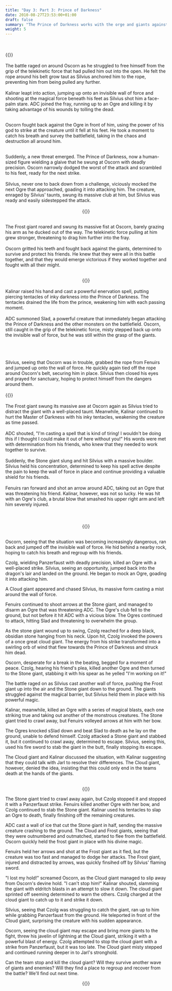 ```yaml
---
title: "Day 3: Part 3: Prince of Darkness"
date: 2010-08-27T23:53:00+01:00
draft: false
summary: "The Prince of Darkness works with the orge and giants against the party"
weight: 5
---
```

<br>


  <div class="row">
    <div class="col-sm">
     <br>
  {{<imageToClickGlobal imagePath = "/img/DALL·E 2022-12-14 21.47.32 - medieval chainmail armored elf warrior pulled into air floating by telekinetic force in dark cave_cleanup.png" Capition = "Oscorn is contorted as a telekinetic force pulls him away"  width = "100%" >}}
      <br>
   </div>
    <div class="col-sm">
    <br>
     The battle raged on around Oscorn as he struggled to free himself from the grip of the telekinetic force that had pulled him out into the open. He felt the rope around his belt grow taut as Silvius anchored him to the rope, preventing him from being pulled any further.
     <br>
     <br>
Kalinar leapt into action, jumping up onto an invisible wall of force and shooting at the magical force beneath his feet as Silvius shot him a face-palm stare. ADC joined the fray, running up to an Ogre and killing it by taking advantage of his wounds by tolling the dead.
    </div>
  </div>
      
      

      
      
      
 <br>
  



Oscorn fought back against the Ogre in front of him, using the power of his god to strike at the creature until it fell at his feet. He took a moment to catch his breath and survey the battlefield, taking in the chaos and destruction all around him.

  
  <div class="row">
    <div class="col-sm">  
    <br>
Suddenly, a new threat emerged. The Prince of Darkness, now a human-sized figure wielding a glaive that he swung at Oscorn with deadly precision. Oscorn narrowly dodged the worst of the attack and scrambled to his feet, ready for the next strike.
 <br><br>
 Silvius, never one to back down from a challenge, viciously mocked the next Ogre that approached, goading it into attacking him. The creature, enraged by Silvius' taunts, swung its massive club at him, but Silvius was ready and easily sidestepped the attack.
 <br>
 </div>
    <div class="col-sm">      
<center>
<br>
  {{<imageToClick imagePath = "DALL·E 2022-12-08 22.05.42 - Realistic fantasy creature with blue skin, white hair, and sharp teeth open shirt swinging a glaive  fighting off  a tentacle of inky darkness.png" Capition = "The Prince of Darkness, now a human-sized figure wielding a glaive that he swung at Oscorn with deadly precision"  width = "100%" >}}
<br>
</center>
      </div>
  </div>
<br>


   The Frost giant roared and swung its massive fist at Oscorn, barely grazing his arm as he ducked out of the way. The telekinetic force pulling at him grew stronger, threatening to drag him further into the fray.
     <br>
     <br>
Oscorn gritted his teeth and fought back against the giants, determined to survive and protect his friends. He knew that they were all in this battle together, and that they would emerge victorious if they worked together and fought with all their might.








<div class="row">
    <div class="col-sm">      
<center>
<br>
  {{<imageToClickGlobal imagePath = "/img/DALL·E 2022-12-09 23.20.16 - A single realistic inky black tentacle cuts through the smog in a dark room.png" Capition = "Kalinar evokes piercing tentacles of inky darkness"  width = "100%" >}}
<br>
</center>
      </div>
    <div class="col-sm">  
    <br>
Kalinar raised his hand and cast a powerful enervation spell, putting piercing tentacles of inky darkness into the Prince of Darkness. The tentacles drained the life from the prince, weakening him with each passing moment.
<br><br>
ADC summoned Slad, a powerful creature that immediately began attacking the Prince of Darkness and the other monsters on the battlefield. Oscorn, still caught in the grip of the telekinetic force, misty stepped back up onto the invisible wall of force, but he was still within the grasp of the giants.
<br>
 <br><br>
 <br>
 </div>

  </div>
<br>
Silvius, seeing that Oscorn was in trouble, grabbed the rope from Fenuirs and jumped up onto the wall of force. He quickly again tied off the rope around Oscorn's belt, securing him in place. Silvius then closed his eyes and prayed for sanctuary, hoping to protect himself from the dangers around them.


  <div class="row">
    <div class="col-sm">
     <br>
  {{<imageToClickGlobal imagePath = "/img/DALL·E 2022-12-14 22.17.56 - An old warrior giant wrinkled and mean with frost beard angrily swinging  a huge metal battle axe over his head in a dark background.png" Capition = "The Frost giant swung its massive axe at Oscorn again as Silvius tried to distract the giant with a well-placed taunt"  width = "100%" >}}
      <br>
   </div>
    <div class="col-sm">
    <br>
    The Frost giant swung its massive axe at Oscorn again as Silvius tried to distract the giant with a well-placed taunt. Meanwhile, Kalinar continued to hurt the Master of Darkness with his inky tentacles, weakening the creature as time passed.
<br><br>ADC shouted, "I'm casting a spell that is kind of tiring! I wouldn't be doing this if I thought I could make it out of here without you!" His words were met with determination from his friends, who knew that they needed to work together to survive.
<br>
    </div>
  </div>

  
  <div class="row">
    <div class="col-sm">  
    <br>
Suddenly, the Stone giant slung and hit Silvius with a massive boulder. Silvius held his concentration, determined to keep his spell active despite the pain to keep the wall of force in place and continue providing a valuable shield for his friends. 
 <br><br>
 Fenuirs ran forward and shot an arrow around ADC, taking out an Ogre that was threatening his friend. Kalinar, however, was not so lucky. He was hit with an Ogre's club, a brutal blow that smashed his upper right arm and left him severely injured.
 <br><br>
 <br>
 </div>
    <div class="col-sm">      
<center>
<br>
  {{<imageToClickGlobal imagePath = "/img/DALL·E 2022-12-09 23.59.14 - An giant warrior slings a large rock into the air at the camera  with dark background_cleanup.png" Capition = "the Stone giant slung and hit Silvius with a massive boulder"  width = "100%" >}}
<br>
</center>
      </div>
  </div>
<br>


  
Oscorn, seeing that the situation was becoming increasingly dangerous, ran back and jumped off the invisible wall of force. He hid behind a nearby rock, hoping to catch his breath and regroup with his friends.

Czolg, wielding Panzerfaust with deadly precision, killed an Ogre with a well-placed strike. Silvius, seeing an opportunity, jumped back into the dragon's lair and landed on the ground. He began to mock an Ogre, goading it into attacking him.

A Cloud giant appeared and chased Silvius, its massive form casting a mist around the wall of force.    

Fenuirs continued to shoot arrows at the Stone giant, and managed to disarm an Ogre that was threatening ADC. The Ogre's club fell to the ground, but not before it hit ADC with a vicious blow. The Ogres continued to attack, hitting Slad and threatening to overwhelm the group. 
  
As the stone giant wound up to swing, Czolg reached for a deep black, obsidian stone hanging from his neck. Upon hit, Czolg invoked the powers of a once great cloud giant. The energy from his strike transformed into a swirling orb of wind that flew towards the Prince of Darkness and struck him dead. 

Oscorn, desperate for a break in the beating, begged for a moment of peace. Czolg, hearing his friend's plea, killed another Ogre and then turned to the Stone giant, stabbing it with his spear as he yelled "I'm working on it!" 

The battle raged on as Silvius cast another wall of force, pushing the Frost giant up into the air and the Stone giant down to the ground. The giants struggled against the magical barrier, but Silvius held them in place with his powerful magic.

Kalinar, meanwhile, killed an Ogre with a series of magical blasts, each one striking true and taking out another of the monstrous creatures. The Stone giant tried to crawl away, but Fenuirs volleyed arrows at him with her bow.

The Ogres knocked sSlad down and beat Slad to death as he lay on the ground, unable to defend himself. Czolg attacked a Stone giant and stabbed it, but it continued to crawl away, determined to escape. Silvius, seeing this, used his fire sword to stab the giant in the butt, finally stopping its escape.

The Cloud giant and Kalinar discussed the situation, with Kalinar suggesting that they could talk with Jarl to resolve their differences. The Cloud giant, however, denied the idea, insisting that this could only end in the teams death at the hands of the giants.

<center>
<br>
  {{<imageToClickGlobal  imgPosition = "right" imagePath = "/img/DALL·E 2022-12-09 23.59.14 - An giant warrior slings a large rock into the air at the camera  with dark background_cleanup.png" Capition = "the Stone giant slung and hit Silvius with a massive boulder"  width = "70%" >}}
<br>
</center>

The Stone giant tried to crawl away again, but Czolg stopped it and stopped it with a Panzerfaust strike. Fenuirs killed another Ogre with her bow, and Czolg continued to stab the Stone giant. Kalinar used his tentacles to slap an Ogre to death, finally finishing off the remaining creatures.
  
ADC cast a wall of ice that cut the Stone giant in half, sending the massive creature crashing to the ground. The Cloud and Frost giants, seeing that they were outnumbered and outmatched, started to flee from the battlefield. Oscorn quickly held the frost giant in place with his divine magic.

Fenuirs held her arrows and shot at the Frost giant as it fled, but the creature was too fast and managed to dodge her attacks. The Frost giant, injured and distracted by arrows, was quickly finsihed off by Silvius' flaming sword.
  
"I lost my hold!" screamed Oscorn, as the Cloud giant managed to slip away from Oscorn's devine hold. "I can't stop him!" Kalinar shouted, slamming the giant with eldritch blasts in an attempt to slow it down. The cloud giant sprinted off seeming determined to warn the others. Czolg charged at the cloud giant to catch up to it and strike it down.

Silvius, seeing that Czolg was struggling to catch the giant, ran up to him while grabbing Panzerfaust from the ground. He teleported in front of the Cloud giant, surprising the creature with his sudden appearance. 

Oscorn, seeing the cloud giant may escape and bring more giants to the fight, threw his javelin of lightning at the Cloud giant, striking it with a powerful blast of energy. Czolg attempted to stop the cloud giant with a strike from Panzerfaust, but it was too late. The Cloud giant misty stepped and continued running deeper in to Jarl's stronghold.
  
Can the team stop and kill the cloud giant? Will they survive another wave of giants and enemies? Will they find a place to regroup and recover from the battle? We'll find out next time.
  
  <center>

  {{<imageToClick imagePath = "ThePrinceOfDarknessRoll20.png" Capition = "Roll20 battle map"  width = "60%" >}}
 
  
</center>
